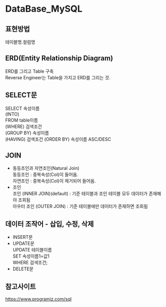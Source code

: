 # DataBase_MySQL
## 표현방법
테이블명.컬럼명  

## ERD(Entity Relationship Diagram)  
ERD를 그리고 Table 구축  
Reverse Engineer는 Table을 가지고 ERD를 그리는 것.   

## SELECT문
SELECT 속성이름  
(INTO)  
FROM table이름  
(WHERE) 검색조건  
(GROUP BY) 속성이름  
(HAVING)  검색조건
(ORDER BY) 속성이름 ASC/DESC 
    
## JOIN
+ 동등조인과 자연조인(Natural Join)  
    동등조인 : 중복속성(Col)이 들어옴.  
    자연조인 : 중복속성(Col)이 제거되어 들어옴.  
+ 조인  
    조인 (INNER JOIN)(default) : 기준 테이블과 조인 테이블 모두 데이터가 존재해야 조회됨  
    아우터 조인 (OUTER JOIN) : 기준 테이블에만 데이터가 존재하면 조회됨  
        
## 데이터 조작어 - 삽입, 수정, 삭제
+ INSERT문
+ UPDATE문  
    UPDATE 테이블이름  
    SET 속성이름1=값1  
    WHERE 검색조건;  
+ DELETE문
    
## 참고사이트
https://www.programiz.com/sql
